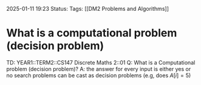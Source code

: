 2025-01-11 19:23
Status: 
Tags: [[DM2 Problems and Algorithms]]
# What is a computational problem (decision problem)

TD: YEAR1::TERM2::CS147 Discrete Maths 2::01 
Q: What is a Computational problem (decision problem)?
A: the answer for every input is either yes or no
search problems can be cast as decision problems
(e.g, does $A[i]=5$)
<!--ID: 1736623576546-->
